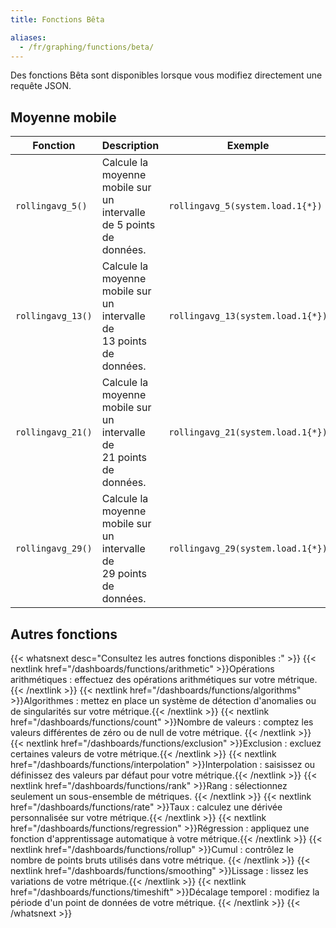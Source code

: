 ```yaml
---
title: Fonctions Bêta

aliases:
  - /fr/graphing/functions/beta/
---
```

Des fonctions Bêta sont disponibles lorsque vous modifiez directement une requête JSON.

## Moyenne mobile

| Fonction          | Description                                    | Exemple                           |
|-------------------|------------------------------------------------|-----------------------------------|
| `rollingavg_5()`  | Calcule la moyenne mobile sur un intervalle de 5 points de données.   | `rollingavg_5(system.load.1{*})`  |
| `rollingavg_13()` | Calcule la moyenne mobile sur un intervalle de 13 points de données.  | `rollingavg_13(system.load.1{*})` |
| `rollingavg_21()` | Calcule la moyenne mobile sur un intervalle de 21 points de données.  | `rollingavg_21(system.load.1{*})` |
| `rollingavg_29()` | Calcule la moyenne mobile sur un intervalle de 29 points de données.  | `rollingavg_29(system.load.1{*})` |

## Autres fonctions

{{< whatsnext desc="Consultez les autres fonctions disponibles :" >}}
    {{< nextlink href="/dashboards/functions/arithmetic" >}}Opérations arithmétiques : effectuez des opérations arithmétiques sur votre métrique.  {{< /nextlink >}}
    {{< nextlink href="/dashboards/functions/algorithms" >}}Algorithmes : mettez en place un système de détection d'anomalies ou de singularités sur votre métrique.{{< /nextlink >}}
    {{< nextlink href="/dashboards/functions/count" >}}Nombre de valeurs : comptez les valeurs différentes de zéro ou de null de votre métrique. {{< /nextlink >}}
    {{< nextlink href="/dashboards/functions/exclusion" >}}Exclusion : excluez certaines valeurs de votre métrique.{{< /nextlink >}}
    {{< nextlink href="/dashboards/functions/interpolation" >}}Interpolation : saisissez ou définissez des valeurs par défaut pour votre métrique.{{< /nextlink >}}
    {{< nextlink href="/dashboards/functions/rank" >}}Rang : sélectionnez seulement un sous-ensemble de métriques. {{< /nextlink >}}
    {{< nextlink href="/dashboards/functions/rate" >}}Taux : calculez une dérivée personnalisée sur votre métrique.{{< /nextlink >}}
    {{< nextlink href="/dashboards/functions/regression" >}}Régression : appliquez une fonction d'apprentissage automatique à votre métrique.{{< /nextlink >}}
    {{< nextlink href="/dashboards/functions/rollup" >}}Cumul : contrôlez le nombre de points bruts utilisés dans votre métrique. {{< /nextlink >}}
    {{< nextlink href="/dashboards/functions/smoothing" >}}Lissage : lissez les variations de votre métrique.{{< /nextlink >}}
    {{< nextlink href="/dashboards/functions/timeshift" >}}Décalage temporel : modifiez la période d'un point de données de votre métrique. {{< /nextlink >}}
{{< /whatsnext >}}
